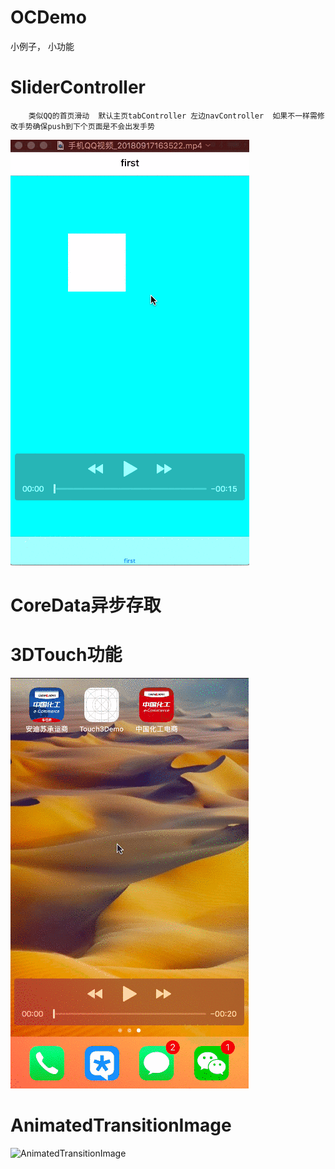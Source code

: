 # OCDemo
小例子， 小功能


# SliderController
```
	类似QQ的首页滑动  默认主页tabController 左边navController  如果不一样需修改手势确保push到下个页面是不会出发手势
```
![SliderController](https://github.com/gaojungithub2004/OCDemo/blob/master/gif/73ir5CCuNQ.gif)


# CoreData异步存取


# 3DTouch功能
![Image text](https://github.com/gaojungithub2004/OCDemo/blob/master/gif/CzwsBgd8Xl.gif)

# AnimatedTransitionImage
![AnimatedTransitionImage]()

